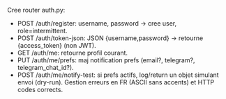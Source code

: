 Cree router auth.py:
- POST /auth/register: username, password -> cree user, role=intermittent.
- POST /auth/token-json: JSON {username,password} -> retourne {access_token} (non JWT).
- GET /auth/me: retourne profil courant.
- PUT /auth/me/prefs: maj notification prefs (email?, telegram?, telegram_chat_id?).
- POST /auth/me/notify-test: si prefs actifs, log/return un objet simulant envoi (dry-run).
Gestion erreurs en FR (ASCII sans accents) et HTTP codes corrects.
